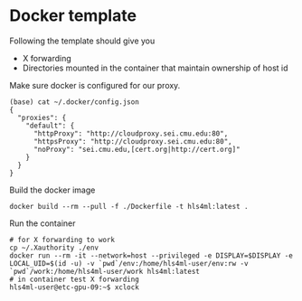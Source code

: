 # Docker template

Following the template should give you
- X forwarding
- Directories mounted in the container that maintain ownership of host id

Make sure docker is configured for our proxy.
```
(base) cat ~/.docker/config.json
{
  "proxies": {
    "default": {
      "httpProxy": "http://cloudproxy.sei.cmu.edu:80",
      "httpsProxy": "http://cloudproxy.sei.cmu.edu:80",
      "noProxy": "sei.cmu.edu,[cert.org|http://cert.org]"
    }
  }
}
```

Build the docker image
```
docker build --rm --pull -f ./Dockerfile -t hls4ml:latest .
```

Run the container
```
# for X forwarding to work
cp ~/.Xauthority ./env
docker run --rm -it --network=host --privileged -e DISPLAY=$DISPLAY -e LOCAL_UID=$(id -u) -v `pwd`/env:/home/hls4ml-user/env:rw -v `pwd`/work:/home/hls4ml-user/work hls4ml:latest
# in container test X forwarding
hls4ml-user@etc-gpu-09:~$ xclock
```
